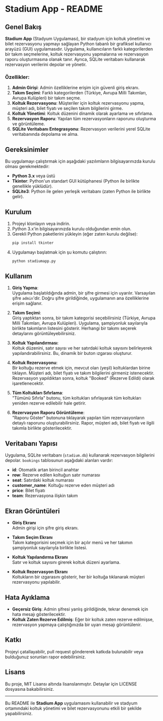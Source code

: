 # Stadium App - README

## Genel Bakış

**Stadium App** (Stadyum Uygulaması), bir stadyum için koltuk yönetimi ve bilet rezervasyonu yapmayı sağlayan Python tabanlı bir grafiksel kullanıcı arayüzü (GUI) uygulamasıdır. Uygulama, kullanıcıların farklı kategorilerden bir takım seçmelerine, koltuk rezervasyonu yapmalarına ve rezervasyon raporu oluşturmasına olanak tanır. Ayrıca, SQLite veritabanı kullanarak rezervasyon verilerini depolar ve yönetir.

### Özellikler:
1. **Admin Girişi**: Admin özelliklerine erişim için güvenli giriş ekranı.
2. **Takım Seçimi**: Farklı kategorilerden (Türkiye, Avrupa Milli Takımları, Avrupa Kulüpleri) bir takım seçme.
3. **Koltuk Rezervasyonu**: Müşteriler için koltuk rezervasyonu yapma, müşteri adı, bilet fiyatı ve seçilen takım bilgilerini girme.
4. **Koltuk Yönetimi**: Koltuk düzenini dinamik olarak ayarlama ve sıfırlama.
5. **Rezervasyon Raporu**: Yapılan tüm rezervasyonların raporunu oluşturma ve görüntüleme.
6. **SQLite Veritabanı Entegrasyonu**: Rezervasyon verilerini yerel SQLite veritabanında depolama ve alma.

## Gereksinimler

Bu uygulamayı çalıştırmak için aşağıdaki yazılımların bilgisayarınızda kurulu olması gerekmektedir:
- **Python 3.x** veya üstü
- **Tkinter**: Python'un standart GUI kütüphanesi (Python ile birlikte genellikle yüklüdür).
- **SQLite3**: Python ile gelen yerleşik veritabanı (zaten Python ile birlikte gelir).

## Kurulum

1. Projeyi klonlayın veya indirin.
2. Python 3.x'in bilgisayarınızda kurulu olduğundan emin olun.
3. Gerekli Python paketlerini yükleyin (eğer zaten kurulu değilse):
   ```bash
   pip install tkinter
   ```
4. Uygulamayı başlatmak için şu komutu çalıştırın:
   ```bash
   python stadiumapp.py
   ```

## Kullanım

1. **Giriş Yapma**:  
   Uygulama başlatıldığında admin, bir şifre girmesi için uyarılır. Varsayılan şifre `admin`'dir. Doğru şifre girildiğinde, uygulamanın ana özelliklerine erişim sağlanır.

2. **Takım Seçimi**:  
   Giriş yaptıktan sonra, bir takım kategorisi seçebilirsiniz (Türkiye, Avrupa Milli Takımları, Avrupa Kulüpleri). Uygulama, şampiyonluk sayılarıyla birlikte takımların listesini gösterir. Herhangi bir takımı seçerek detaylarını görüntüleyebilirsiniz.

3. **Koltuk Yapılandırması**:  
   Koltuk düzenini, satır sayısı ve her satırdaki koltuk sayısını belirleyerek yapılandırabilirsiniz. Bu, dinamik bir buton ızgarası oluşturur.

4. **Koltuk Rezervasyonu**:  
   Bir koltuğu rezerve etmek için, mevcut olan (yeşil) koltuklardan birine tıklayın. Müşteri adı, bilet fiyatı ve takım bilgilerini girmeniz istenecektir. Rezervasyon yapıldıktan sonra, koltuk "Booked" (Rezerve Edildi) olarak işaretlenecektir.

5. **Tüm Koltukları Sıfırlama**:  
   "Tümünü Sıfırla" butonu, tüm koltukları sıfırlayarak tüm koltukları yeniden rezerve edilebilir hale getirir.

6. **Rezervasyon Raporu Görüntüleme**:  
   "Raporu Göster" butonuna tıklayarak yapılan tüm rezervasyonların detaylı raporunu oluşturabilirsiniz. Rapor, müşteri adı, bilet fiyatı ve ilgili takımla birlikte gösterilecektir.

## Veritabanı Yapısı

Uygulama, SQLite veritabanı (`stadium.db`) kullanarak rezervasyon bilgilerini depolar. `bookings` tablosunun aşağıdaki alanları vardır:
- **id**: Otomatik artan birincil anahtar
- **row**: Rezerve edilen koltuğun satır numarası
- **seat**: Satırdaki koltuk numarası
- **customer_name**: Koltuğu rezerve eden müşteri adı
- **price**: Bilet fiyatı
- **team**: Rezervasyona ilişkin takım

## Ekran Görüntüleri

- **Giriş Ekranı**  
  Admin girişi için şifre giriş ekranı.

- **Takım Seçim Ekranı**  
  Takım kategorisini seçmek için bir açılır menü ve her takımın şampiyonluk sayılarıyla birlikte listesi.

- **Koltuk Yapılandırma Ekranı**  
  Satır ve koltuk sayısını girerek koltuk düzeni ayarlama.

- **Koltuk Rezervasyon Ekranı**  
  Koltukların bir ızgarasını gösterir, her bir koltuğa tıklanarak müşteri rezervasyonu yapılabilir.

## Hata Ayıklama

- **Geçersiz Giriş**: Admin şifresi yanlış girildiğinde, tekrar denemek için hata mesajı gösterilecektir.
- **Koltuk Zaten Rezerve Edilmiş**: Eğer bir koltuk zaten rezerve edilmişse, rezervasyon yapmaya çalıştığınızda bir uyarı mesajı görüntülenir.

## Katkı

Projeyi çatallayabilir, pull request göndererek katkıda bulunabilir veya bulduğunuz sorunları rapor edebilirsiniz.

## Lisans

Bu proje, MIT Lisansı altında lisanslanmıştır. Detaylar için LICENSE dosyasına bakabilirsiniz.

---

Bu README ile **Stadium App** uygulamasını kullanabilir ve stadyum ortamındaki koltuk yönetimi ve bilet rezervasyonunu etkili bir şekilde yapabilirsiniz.
